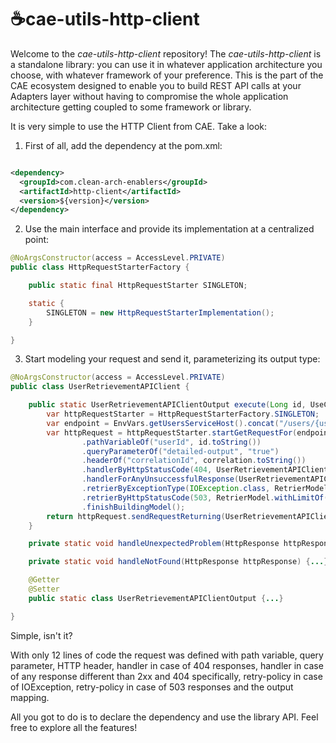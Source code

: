 # ☕cae-utils-http-client
Welcome to the _cae-utils-http-client_ repository! The _cae-utils-http-client_ is a standalone library: you can use it in whatever application architecture you choose, with whatever framework of your preference. This is the part of the CAE ecosystem designed to enable you to build REST API calls at your Adapters layer without having to compromise the whole application architecture getting coupled to some framework or library.

It is very simple to use the HTTP Client from CAE. Take a look:

1. First of all, add the dependency at the pom.xml:

```xml

<dependency>
  <groupId>com.clean-arch-enablers</groupId>
  <artifactId>http-client</artifactId>
  <version>${version}</version>
</dependency>

```

2. Use the main interface and provide its implementation at a centralized point:

```java
@NoArgsConstructor(access = AccessLevel.PRIVATE)
public class HttpRequestStarterFactory {

    public static final HttpRequestStarter SINGLETON;

    static {
        SINGLETON = new HttpRequestStarterImplementation();
    }

}
```

3. Start modeling your request and send it, parameterizing its output type:

```java
@NoArgsConstructor(access = AccessLevel.PRIVATE)
public class UserRetrievementAPIClient {

    public static UserRetrievementAPIClientOutput execute(Long id, UseCaseExecutionCorrelation correlation){
        var httpRequestStarter = HttpRequestStarterFactory.SINGLETON;
        var endpoint = EnvVars.getUsersServiceHost().concat("/users/{userId}");
        var httpRequest = httpRequestStarter.startGetRequestFor(endpoint)
                .pathVariableOf("userId", id.toString())
                .queryParameterOf("detailed-output", "true")
                .headerOf("correlationId", correlation.toString())
                .handlerByHttpStatusCode(404, UserRetrievementAPIClient::handleNotFound)
                .handlerForAnyUnsuccessfulResponse(UserRetrievementAPIClient::handleUnexpectedProblem)
                .retrierByExceptionType(IOException.class, RetrierModel.withLimitOf(5))
                .retrierByHttpStatusCode(503, RetrierModel.withLimitOf(5))
                .finishBuildingModel();
        return httpRequest.sendRequestReturning(UserRetrievementAPIClientOutput.class);
    }

    private static void handleUnexpectedProblem(HttpResponse httpResponse) {...}

    private static void handleNotFound(HttpResponse httpResponse) {...}

    @Getter
    @Setter
    public static class UserRetrievementAPIClientOutput {...}

}
```

Simple, isn't it?

With only 12 lines of code the request was defined with path variable, query parameter, HTTP header, handler in case of 404 responses, handler in case of any response different than 2xx and 404 specifically, retry-policy in case of IOException, retry-policy in case of 503 responses and the output mapping.

All you got to do is to declare the dependency and use the library API. Feel free to explore all the features!
